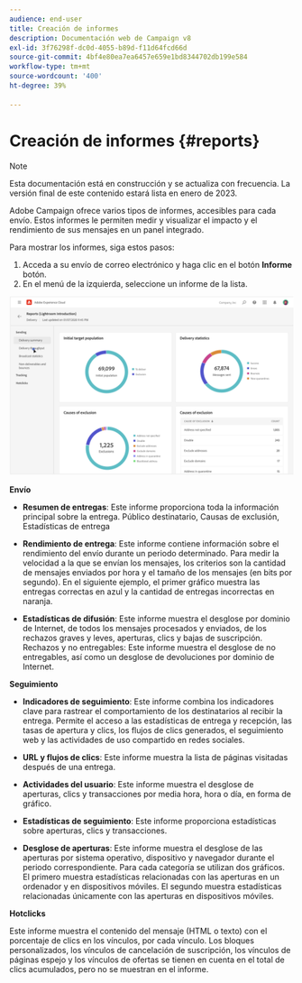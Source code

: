 ```yaml
---
audience: end-user
title: Creación de informes
description: Documentación web de Campaign v8
exl-id: 3f76298f-dc0d-4055-b89d-f11d64fcd66d
source-git-commit: 4bf4e80ea7ea6457e659e1bd8344702db199e584
workflow-type: tm+mt
source-wordcount: '400'
ht-degree: 39%

---
```


# Creación de informes {#reports}

>[!NOTE]
>
>Esta documentación está en construcción y se actualiza con frecuencia. La versión final de este contenido estará lista en enero de 2023.

<!--
detail delivery reports and how to access them

same content as in v7 (excepted for the navigation that is similar to AJO
-->

Adobe Campaign ofrece varios tipos de informes, accesibles para cada envío. Estos informes le permiten medir y visualizar el impacto y el rendimiento de sus mensajes en un panel integrado.

Para mostrar los informes, siga estos pasos:

1. Acceda a su envío de correo electrónico y haga clic en el botón **Informe** botón.
1. En el menú de la izquierda, seleccione un informe de la lista.

![](assets/reporting.png)

**Envío**

* **Resumen de entregas**: Este informe proporciona toda la información principal sobre la entrega. Público destinatario, Causas de exclusión, Estadísticas de entrega

* **Rendimiento de entrega**: Este informe contiene información sobre el rendimiento del envío durante un periodo determinado. Para medir la velocidad a la que se envían los mensajes, los criterios son la cantidad de mensajes enviados por hora y el tamaño de los mensajes (en bits por segundo). En el siguiente ejemplo, el primer gráfico muestra las entregas correctas en azul y la cantidad de entregas incorrectas en naranja.

* **Estadísticas de difusión**: Este informe muestra el desglose por dominio de Internet, de todos los mensajes procesados y enviados, de los rechazos graves y leves, aperturas, clics y bajas de suscripción.
Rechazos y no entregables: Este informe muestra el desglose de no entregables, así como un desglose de devoluciones por dominio de Internet.

**Seguimiento**

* **Indicadores de seguimiento**: Este informe combina los indicadores clave para rastrear el comportamiento de los destinatarios al recibir la entrega. Permite el acceso a las estadísticas de entrega y recepción, las tasas de apertura y clics, los flujos de clics generados, el seguimiento web y las actividades de uso compartido en redes sociales.

* **URL y flujos de clics**: Este informe muestra la lista de páginas visitadas después de una entrega.

* **Actividades del usuario**: Este informe muestra el desglose de aperturas, clics y transacciones por media hora, hora o día, en forma de gráfico.

* **Estadísticas de seguimiento**: Este informe proporciona estadísticas sobre aperturas, clics y transacciones.

* **Desglose de aperturas**: Este informe muestra el desglose de las aperturas por sistema operativo, dispositivo y navegador durante el periodo correspondiente. Para cada categoría se utilizan dos gráficos. El primero muestra estadísticas relacionadas con las aperturas en un ordenador y en dispositivos móviles. El segundo muestra estadísticas relacionadas únicamente con las aperturas en dispositivos móviles.

**Hotclicks**

Este informe muestra el contenido del mensaje (HTML o texto) con el porcentaje de clics en los vínculos, por cada vínculo. Los bloques personalizados, los vínculos de cancelación de suscripción, los vínculos de páginas espejo y los vínculos de ofertas se tienen en cuenta en el total de clics acumulados, pero no se muestran en el informe.
